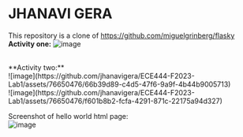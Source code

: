 # JHANAVI GERA
This repository is a clone of https://github.com/miguelgrinberg/flasky <br>
**Activity one:** 
![image](https://github.com/jhanavigera/ECE444-F2023-Lab1/assets/76650476/6e17f1f8-aa44-421c-967c-48ccf6de9195) <br>

</br>
**Activity two:** </br>
![image](https://github.com/jhanavigera/ECE444-F2023-Lab1/assets/76650476/66b39d89-c4d5-47f6-9a9f-4b44b9005713) <br>
![image](https://github.com/jhanavigera/ECE444-F2023-Lab1/assets/76650476/f601b8b2-fcfa-4291-871c-22175a94d327) <br>

Screenshot of hello world html page: <br>
![image](https://github.com/jhanavigera/ECE444-F2023-Lab1/assets/76650476/c8b81fca-ec3b-4429-bbdb-3816f3d5efe0) <br>


